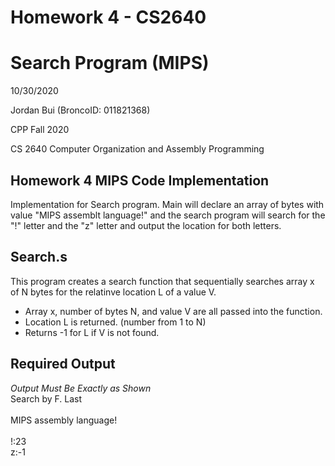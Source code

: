 # Homework 4 - CS2640
# Search Program (MIPS)
10/30/2020

Jordan Bui (BroncoID: 011821368)

CPP Fall 2020

CS 2640 Computer Organization and Assembly Programming

Homework 4 MIPS Code Implementation
-

Implementation for Search program. 
Main will declare an array of bytes with value "MIPS assemblt language!" and the search program will search for the "!" letter and the "z" letter and output the location for both letters.


Search.s
-
This program creates a search function that sequentially searches array x of N bytes for the relatinve location L of a value V.
  - Array x, number of bytes N, and value V are all passed into the function.
  - Location L is returned. (number from 1 to N)
  - Returns -1 for L if V is not found.
  
  
  Required Output
  -
  *Output Must Be Exactly as Shown*<br>
  Search by F. Last<br><br>
  MIPS assembly language!<br><br>
  !:23<br>
  z:-1
  
